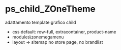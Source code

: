 # ps_child_ZOneTheme
adattamento template grafico child
+ css default:
   row-full, extracontainer, product-name
+ modules\zonemegamenu
+ layout -> sitemap
  no store page, no brandlist